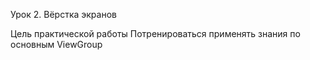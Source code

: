 
Урок 2. Вёрстка экранов

Цель практической работы
Потренироваться применять знания по основным ViewGroup
